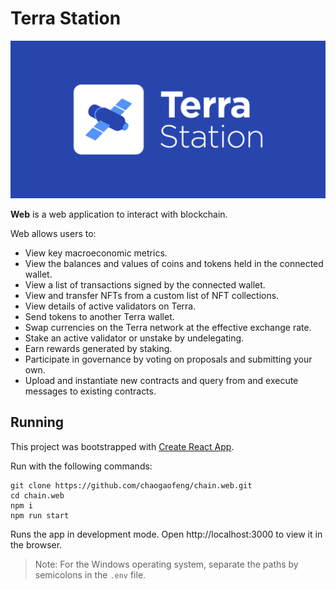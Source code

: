 # Terra Station

![Banner](Banner.png)

**Web** is a web application to interact with blockchain.

Web allows users to:

- View key macroeconomic metrics.
- View the balances and values of coins and tokens held in the connected wallet.
- View a list of transactions signed by the connected wallet.
- View and transfer NFTs from a custom list of NFT collections.
- View details of active validators on Terra.
- Send tokens to another Terra wallet.
- Swap currencies on the Terra network at the effective exchange rate.
- Stake an active validator or unstake by undelegating.
- Earn rewards generated by staking.
- Participate in governance by voting on proposals and submitting your own.
- Upload and instantiate new contracts and query from and execute messages to existing contracts.

## Running

This project was bootstrapped with [Create React App](https://create-react-app.dev/).

Run with the following commands:

```
git clone https://github.com/chaogaofeng/chain.web.git
cd chain.web
npm i
npm run start
```

Runs the app in development mode.
Open http://localhost:3000 to view it in the browser.

> Note: For the Windows operating system, separate the paths by semicolons in the `.env` file.
